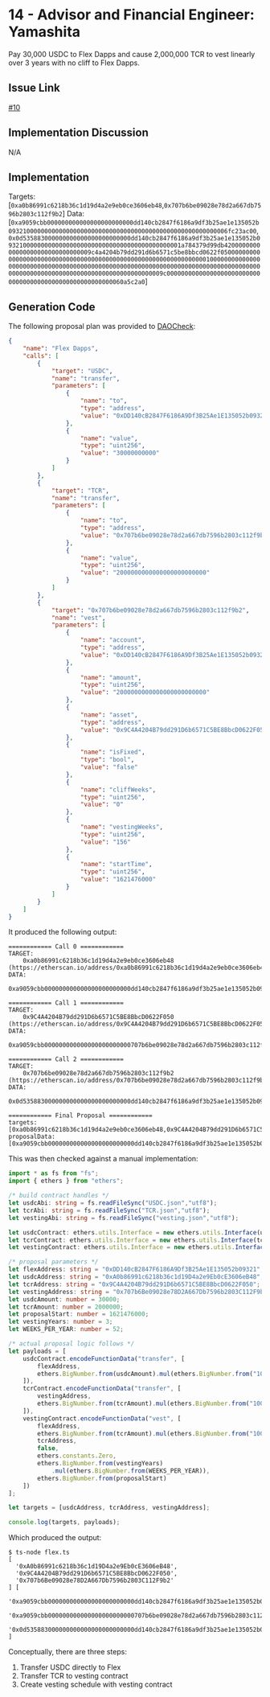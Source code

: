 # 14 - Advisor and Financial Engineer: Yamashita
Pay 30,000 USDC to Flex Dapps and cause 2,000,000 TCR to vest linearly over 3 years with no cliff to Flex Dapps.

## Issue Link
[#10](https://github.com/tracer-protocol/proposals/issues/10)

## Implementation Discussion
N/A

## Implementation
Targets: [`0xa0b86991c6218b36c1d19d4a2e9eb0ce3606eb48`,`0x707b6be09028e78d2a667db7596b2803c112f9b2`]
Data: [`0xa9059cbb000000000000000000000000dd140cb2847f6186a9df3b25ae1e135052b0932100000000000000000000000000000000000000000000000000000006fc23ac00`,`0x0d535883000000000000000000000000dd140cb2847f6186a9df3b25ae1e135052b0932100000000000000000000000000000000000000000001a784379d99db420000000000000000000000000000009c4a4204b79dd291d6b6571c5be8bbcd0622f05000000000000000000000000000000000000000000000000000000000000000010000000000000000000000000000000000000000000000000000000000000000000000000000000000000000000000000000000000000000000000000000009c0000000000000000000000000000000000000000000000000000000060a5c2a0`]

## Generation Code
The following proposal plan was provided to [DAOCheck](https://github.com/mycelium-ethereum/daocheck):

```json
{
    "name": "Flex Dapps",
    "calls": [
        {
            "target": "USDC",
            "name": "transfer",
            "parameters": [
                {
                    "name": "to",
                    "type": "address",
                    "value": "0xDD140cB2847F6186A9Df3B25Ae1E135052b09321"
                },
                {
                    "name": "value",
                    "type": "uint256",
                    "value": "30000000000"
                }
            ]
        },
        {
            "target": "TCR",
            "name": "transfer",
            "parameters": [
                {
                    "name": "to",
                    "type": "address",
                    "value": "0x707b6be09028e78d2a667db7596b2803c112f9b2"
                },
                {
                    "name": "value",
                    "type": "uint256",
                    "value": "2000000000000000000000000"
                }
            ]
        },
        {
            "target": "0x707b6be09028e78d2a667db7596b2803c112f9b2",
            "name": "vest",
            "parameters": [
                {
                    "name": "account",
                    "type": "address",
                    "value": "0xDD140cB2847F6186A9Df3B25Ae1E135052b09321"
                },
                {
                    "name": "amount",
                    "type": "uint256",
                    "value": "2000000000000000000000000"
                },
                {
                    "name": "asset",
                    "type": "address",
                    "value": "0x9C4A4204B79dd291D6b6571C5BE8BbcD0622F050"
                },
                {
                    "name": "isFixed",
                    "type": "bool",
                    "value": "false"
                },
                {
                    "name": "cliffWeeks",
                    "type": "uint256",
                    "value": "0"
                },
                {
                    "name": "vestingWeeks",
                    "type": "uint256",
                    "value": "156"
                },
                {
                    "name": "startTime",
                    "type": "uint256",
                    "value": "1621476000"
                }
            ]
        }
    ]
}
```

It produced the following output:

```
============ Call 0 ============
TARGET:
    0xa0b86991c6218b36c1d19d4a2e9eb0ce3606eb48 (https://etherscan.io/address/0xa0b86991c6218b36c1d19d4a2e9eb0ce3606eb48)
DATA:
    0xa9059cbb000000000000000000000000dd140cb2847f6186a9df3b25ae1e135052b0932100000000000000000000000000000000000000000000000000000006fc23ac00

============ Call 1 ============
TARGET:
    0x9C4A4204B79dd291D6b6571C5BE8BbcD0622F050 (https://etherscan.io/address/0x9C4A4204B79dd291D6b6571C5BE8BbcD0622F050)
DATA:
    0xa9059cbb000000000000000000000000707b6be09028e78d2a667db7596b2803c112f9b200000000000000000000000000000000000000000001a784379d99db42000000

============ Call 2 ============
TARGET:
    0x707b6be09028e78d2a667db7596b2803c112f9b2 (https://etherscan.io/address/0x707b6be09028e78d2a667db7596b2803c112f9b2)
DATA:
    0x0d535883000000000000000000000000dd140cb2847f6186a9df3b25ae1e135052b0932100000000000000000000000000000000000000000001a784379d99db420000000000000000000000000000009c4a4204b79dd291d6b6571c5be8bbcd0622f05000000000000000000000000000000000000000000000000000000000000000010000000000000000000000000000000000000000000000000000000000000000000000000000000000000000000000000000000000000000000000000000009c0000000000000000000000000000000000000000000000000000000060a5c2a0

============ Final Proposal ============
targets: [0xa0b86991c6218b36c1d19d4a2e9eb0ce3606eb48,0x9C4A4204B79dd291D6b6571C5BE8BbcD0622F050,0x707b6be09028e78d2a667db7596b2803c112f9b2]
proposalData: [0xa9059cbb000000000000000000000000dd140cb2847f6186a9df3b25ae1e135052b0932100000000000000000000000000000000000000000000000000000006fc23ac00,0xa9059cbb000000000000000000000000707b6be09028e78d2a667db7596b2803c112f9b200000000000000000000000000000000000000000001a784379d99db42000000,0x0d535883000000000000000000000000dd140cb2847f6186a9df3b25ae1e135052b0932100000000000000000000000000000000000000000001a784379d99db420000000000000000000000000000009c4a4204b79dd291d6b6571c5be8bbcd0622f05000000000000000000000000000000000000000000000000000000000000000010000000000000000000000000000000000000000000000000000000000000000000000000000000000000000000000000000000000000000000000000000009c0000000000000000000000000000000000000000000000000000000060a5c2a0]
```

This was then checked against a manual implementation:

```typescript
import * as fs from "fs";
import { ethers } from "ethers";

/* build contract handles */
let usdcAbi: string = fs.readFileSync("USDC.json","utf8");
let tcrAbi: string = fs.readFileSync("TCR.json","utf8");
let vestingAbi: string = fs.readFileSync("vesting.json","utf8");

let usdcContract: ethers.utils.Interface = new ethers.utils.Interface(usdcAbi);
let tcrContract: ethers.utils.Interface = new ethers.utils.Interface(tcrAbi);
let vestingContract: ethers.utils.Interface = new ethers.utils.Interface(vestingAbi);

/* proposal parameters */
let flexAddress: string = "0xDD140cB2847F6186A9Df3B25Ae1E135052b09321";
let usdcAddress: string = "0xA0b86991c6218b36c1d19D4a2e9Eb0cE3606eB48";
let tcrAddress: string = "0x9C4A4204B79dd291D6b6571C5BE8BbcD0622F050";
let vestingAddress: string = "0x707b6Be09028e78D2A667Db7596b2803C112F9b2";
let usdcAmount: number = 30000;
let tcrAmount: number = 2000000;
let proposalStart: number = 1621476000;
let vestingYears: number = 3;
let WEEKS_PER_YEAR: number = 52;

/* actual proposal logic follows */
let payloads = [
    usdcContract.encodeFunctionData("transfer", [
        flexAddress,
        ethers.BigNumber.from(usdcAmount).mul(ethers.BigNumber.from("1000000"))
    ]),
    tcrContract.encodeFunctionData("transfer", [
        vestingAddress,
        ethers.BigNumber.from(tcrAmount).mul(ethers.BigNumber.from("1000000000000000000"))
    ]),
    vestingContract.encodeFunctionData("vest", [
        flexAddress,
        ethers.BigNumber.from(tcrAmount).mul(ethers.BigNumber.from("1000000000000000000")),
        tcrAddress,
        false,
        ethers.constants.Zero,
        ethers.BigNumber.from(vestingYears)
            .mul(ethers.BigNumber.from(WEEKS_PER_YEAR)),
        ethers.BigNumber.from(proposalStart)
    ])
];

let targets = [usdcAddress, tcrAddress, vestingAddress];

console.log(targets, payloads);
```

Which produced the output:

```
$ ts-node flex.ts
[
  '0xA0b86991c6218b36c1d19D4a2e9Eb0cE3606eB48',
  '0x9C4A4204B79dd291D6b6571C5BE8BbcD0622F050',
  '0x707b6Be09028e78D2A667Db7596b2803C112F9b2'
] [
  '0xa9059cbb000000000000000000000000dd140cb2847f6186a9df3b25ae1e135052b0932100000000000000000000000000000000000000000000000000000006fc23ac00',
  '0xa9059cbb000000000000000000000000707b6be09028e78d2a667db7596b2803c112f9b200000000000000000000000000000000000000000000000000000000001e8480',
  '0x0d535883000000000000000000000000dd140cb2847f6186a9df3b25ae1e135052b0932100000000000000000000000000000000000000000001a784379d99db420000000000000000000000000000009c4a4204b79dd291d6b6571c5be8bbcd0622f05000000000000000000000000000000000000000000000000000000000000000000000000000000000000000000000000000000000000000000000000000000000000000000000000000000000000000000000000000000000000000000000009c0000000000000000000000000000000000000000000000000000000060a5c2a0'
]
```

Conceptually, there are three steps:

 1. Transfer USDC directly to Flex
 2. Transfer TCR to vesting contract
 3. Create vesting schedule with vesting contract

